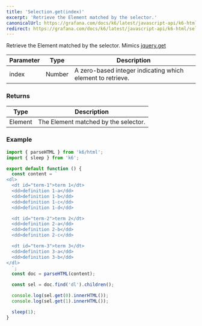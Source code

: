 ```yaml
---
title: 'Selection.get(index)'
excerpt: 'Retrieve the Element matched by the selector.'
canonicalUrl: https://grafana.com/docs/k6/latest/javascript-api/k6-html/selection/selection-get/
redirect: https://grafana.com/docs/k6/latest/javascript-api/k6-html/selection/selection-get/
---
```


Retrieve the Element matched by the selector.
Mimics [jquery.get](https://api.jquery.com/get/)

| Parameter | Type   | Description                                                |
| --------- | ------ | ---------------------------------------------------------- |
| index     | Number | A zero-based integer indicating which element to retrieve. |

### Returns

| Type    | Description                          |
| ------- | ------------------------------------ |
| Element | The Element matched by the selector. |

### Example

<CodeGroup labels={[]}>

```javascript
import { parseHTML } from 'k6/html';
import { sleep } from 'k6';

export default function () {
  const content = `
<dl>
  <dt id="term-1">term 1</dt>
  <dd>definition 1-a</dd>
  <dd>definition 1-b</dd>
  <dd>definition 1-c</dd>
  <dd>definition 1-d</dd>

  <dt id="term-2">term 2</dt>
  <dd>definition 2-a</dd>
  <dd>definition 2-b</dd>
  <dd>definition 2-c</dd>

  <dt id="term-3">term 3</dt>
  <dd>definition 3-a</dd>
  <dd>definition 3-b</dd>
</dl>
  `;
  const doc = parseHTML(content);

  const sel = doc.find('dl').children();

  console.log(sel.get(0).innerHTML());
  console.log(sel.get(1).innerHTML());

  sleep(1);
}
```

</CodeGroup>

